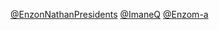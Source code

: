 [@EnzonNathanPresidents](https://github.com/ImaneQ/EnzonNathanPresidents)
[@ImaneQ](https://github.com/ImaneQ)
[@Enzom-a](https://github.com/enzom-a)
